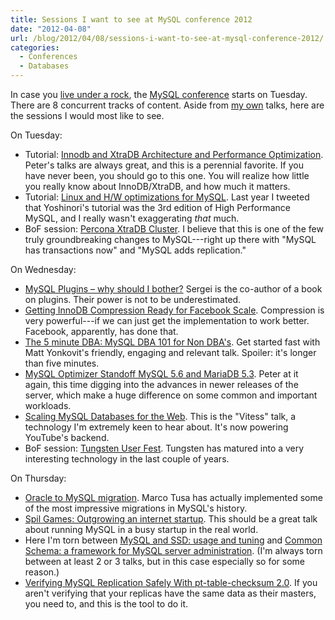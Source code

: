 ```yaml
---
title: Sessions I want to see at MySQL conference 2012
date: "2012-04-08"
url: /blog/2012/04/08/sessions-i-want-to-see-at-mysql-conference-2012/
categories:
  - Conferences
  - Databases
---
```

In case you [live under a rock](http://www.youtube.com/watch?v=cvXqm0RdJms), the [MySQL conference](http://www.percona.com/live/mysql-conference-2012/) starts on Tuesday. There are 8 concurrent tracks of content. Aside from [my own](/blog/2012/02/08/im-speaking-at-the-mysql-conference-in-april/ "I’m speaking at the MySQL conference in April") talks, here are the sessions I would most like to see.

On Tuesday:

*   Tutorial: [Innodb and XtraDB Architecture and Performance Optimization](http://www.percona.com/live/mysql-conference-2012/sessions/innodb-and-xtradb-architecture-and-performance-optimization). Peter's talks are always great, and this is a perennial favorite. If you have never been, you should go to this one. You will realize how little you really know about InnoDB/XtraDB, and how much it matters.
*   Tutorial: [Linux and H/W optimizations for MySQL](http://www.percona.com/live/mysql-conference-2012/sessions/linux-and-hw-optimizations-mysql). Last year I tweeted that Yoshinori's tutorial was the 3rd edition of High Performance MySQL, and I really wasn't exaggerating *that* much.
*   BoF session: [Percona XtraDB Cluster](http://www.percona.com/live/mysql-conference-2012/program/bofs). I believe that this is one of the few truly groundbreaking changes to MySQL---right up there with "MySQL has transactions now" and "MySQL adds replication."

On Wednesday:

*   [MySQL Plugins &#8211; why should I bother?](http://www.percona.com/live/mysql-conference-2012/sessions/mysql-plugins-why-should-i-bother) Sergei is the co-author of a book on plugins. Their power is not to be underestimated.
*   [Getting InnoDB Compression Ready for Facebook Scale](http://www.percona.com/live/mysql-conference-2012/sessions/getting-innodb-compression-ready-facebook-scale). Compression is very powerful---if we can just get the implementation to work better. Facebook, apparently, has done that.
*   [The 5 minute DBA: MySQL DBA 101 for Non DBA's](http://www.percona.com/live/mysql-conference-2012/sessions/5-minute-dba-mysql-dba-101-non-dbas). Get started fast with Matt Yonkovit's friendly, engaging and relevant talk. Spoiler: it's longer than five minutes.
*   [MySQL Optimizer Standoff MySQL 5.6 and MariaDB 5.3](http://www.percona.com/live/mysql-conference-2012/sessions/mysql-optimizer-standoff-mysql-56-and-mariadb-53). Peter at it again, this time digging into the advances in newer releases of the server, which make a huge difference on some common and important workloads.
*   [Scaling MySQL Databases for the Web](http://www.percona.com/live/mysql-conference-2012/sessions/scaling-mysql-databases-web). This is the "Vitess" talk, a technology I'm extremely keen to hear about. It's now powering YouTube's backend.
*   BoF session: [Tungsten User Fest](http://www.percona.com/live/mysql-conference-2012/program/bofs). Tungsten has matured into a very interesting technology in the last couple of years.

On Thursday:

*   [Oracle to MySQL migration](http://www.percona.com/live/mysql-conference-2012/sessions/oracle-mysql-migration). Marco Tusa has actually implemented some of the most impressive migrations in MySQL's history.
*   [Spil Games: Outgrowing an internet startup](http://www.percona.com/live/mysql-conference-2012/sessions/spil-games-outgrowing-internet-startup). This should be a great talk about running MySQL in a busy startup in the real world.
*   Here I'm torn between [MySQL and SSD: usage and tuning](http://www.percona.com/live/mysql-conference-2012/sessions/mysql-and-ssd-usage-and-tuning) and [Common Schema: a framework for MySQL server administration](http://www.percona.com/live/mysql-conference-2012/sessions/common-schema-framework-mysql-server-administration). (I'm always torn between at least 2 or 3 talks, but in this case especially so for some reason.)
*   [Verifying MySQL Replication Safely With pt-table-checksum 2.0](http://www.percona.com/live/mysql-conference-2012/sessions/verifying-mysql-replication-safely-pt-table-checksum-20). If you aren't verifying that your replicas have the same data as their masters, you need to, and this is the tool to do it.


